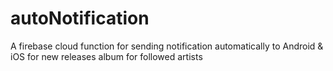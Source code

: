 # autoNotification
A firebase cloud function for sending notification automatically to Android & iOS for new releases album for followed artists 

